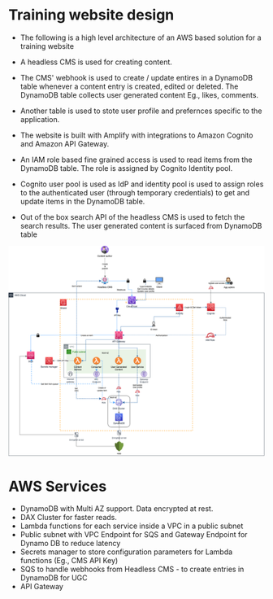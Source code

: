 # Training website design

 - The following is a high level architecture of an AWS based solution for a training website

 - A headless CMS is used for creating content.

 - The CMS' webhook is used to create / update entires in a DynamoDB table whenever a content entry is created, edited or deleted. The DynamoDB table collects user generated content Eg., likes, comments.

 - Another table is used to stote user profile and prefernces specific to the application.

 - The website is built with Amplify with integrations to Amazon Cognito and Amazon API Gateway.

 - An IAM role based fine grained access is used to read items from the DynamoDB table. The role is assigned by Cognito Identity pool.

 - Cognito user pool is used as IdP and identity pool is used to assign roles to the authenticated user (through temporary credentials) to get and update items in the DynamoDB table.

 - Out of the box search API of the headless CMS is used to fetch the search results. The user generated content is surfaced from DynamoDB table

<img src="Training_Website.drawio.png" alt="Training Website solution" title="Training Website solution">

# AWS Services
 - DynamoDB with Multi AZ support. Data encrypted at rest.
 - DAX Cluster for faster reads.
 - Lambda functions for each service inside a VPC in a public subnet
 - Public subnet with VPC Endpoint for SQS and Gateway Endpoint for Dynamo DB to reduce latency
 - Secrets manager to store configuration parameters for Lambda functions (Eg., CMS API Key)
 - SQS to handle webhooks from Headless CMS - to create entries in DynamoDB for UGC
 - API Gateway
 
